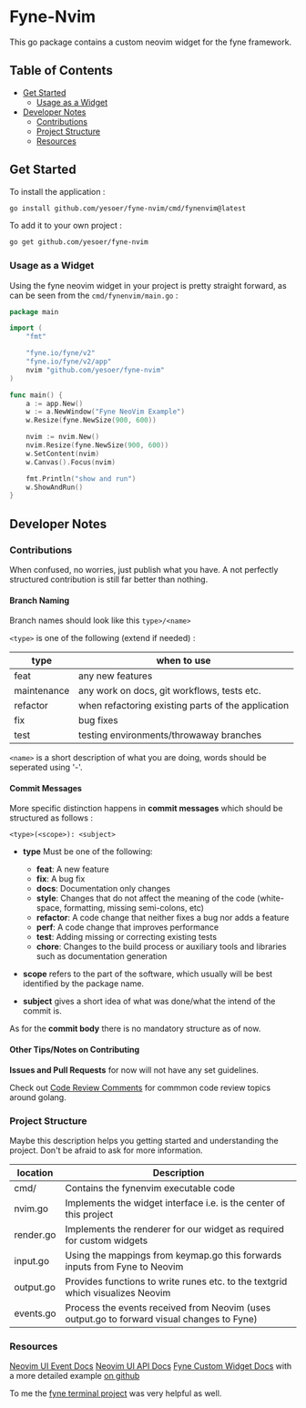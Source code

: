 # Fyne-Nvim
 
This go package contains a custom neovim widget for the fyne framework.

## Table of Contents
- [Get Started](#get-started)
  - [Usage as a Widget](#usage-as-a-widget)
- [Developer Notes](#developer-notes)
  - [Contributions](#contributions)
  - [Project Structure](#project-structure)
  - [Resources](#resources)
 
## Get Started

To install the application :
```sh
go install github.com/yesoer/fyne-nvim/cmd/fynenvim@latest
```

To add it to your own project :
```sh
go get github.com/yesoer/fyne-nvim
```

### Usage as a Widget

Using the fyne neovim widget in your project is pretty straight forward,
as can be seen from the `cmd/fynenvim/main.go` :

```go
package main

import (
	"fmt"

	"fyne.io/fyne/v2"
	"fyne.io/fyne/v2/app"
	nvim "github.com/yesoer/fyne-nvim"
)

func main() {
	a := app.New()
	w := a.NewWindow("Fyne NeoVim Example")
	w.Resize(fyne.NewSize(900, 600))

	nvim := nvim.New()
	nvim.Resize(fyne.NewSize(900, 600))
	w.SetContent(nvim)
	w.Canvas().Focus(nvim)

	fmt.Println("show and run")
	w.ShowAndRun()
}
```

## Developer Notes

### Contributions

When confused, no worries, just publish what you have. 
A not perfectly structured contribution is still far better than nothing.

#### Branch Naming 

Branch names should look like this
`type>/<name>`

`<type>` is one of the following (extend if needed) :

| type | when to use      |
|------|------------------|
| feat | any new features |
| maintenance | any work on docs, git workflows, tests etc. |
| refactor | when refactoring existing parts of the application |
| fix  | bug fixes        |
| test | testing environments/throwaway branches |

`<name>` is a short description of what you are doing, words should be seperated using '-'.

#### Commit Messages

More specific distinction happens in **commit messages** which should be structured
as follows :

```
<type>(<scope>): <subject>
```

- **type**
Must be one of the following:

  * **feat**: A new feature
  * **fix**: A bug fix
  * **docs**: Documentation only changes
  * **style**: Changes that do not affect the meaning of the code (white-space, formatting, missing
    semi-colons, etc)
  * **refactor**: A code change that neither fixes a bug nor adds a feature
  * **perf**: A code change that improves performance
  * **test**: Adding missing or correcting existing tests
  * **chore**: Changes to the build process or auxiliary tools and libraries such as documentation
  generation

- **scope** refers to the part of the software, which usually will be best identified by the package name.

- **subject** gives a short idea of what was done/what the intend of the commit is.

As for the **commit body** there is no mandatory structure as of now.

#### Other Tips/Notes on Contributing

**Issues and Pull Requests** for now will not have any set guidelines.

Check out [Code Review Comments](https://github.com/golang/go/wiki/CodeReviewComments) for commmon code review topics around golang.

### Project Structure

Maybe this description helps you getting started and understanding the project.
Don't be afraid to ask for more information.

| location    | Description |
|-------------|-------------|
| cmd/        | Contains the fynenvim executable code |
| nvim.go     | Implements the widget interface i.e. is the center of this project |
| render.go   | Implements the renderer for our widget as required for custom widgets |
| input.go    | Using the mappings from keymap.go this forwards inputs from Fyne to Neovim |
| output.go   | Provides functions to write runes etc. to the textgrid which visualizes Neovim |
| events.go   | Process the events received from Neovim (uses output.go to forward visual changes to Fyne) |

### Resources

[Neovim UI Event Docs](https://neovim.io/doc/user/ui.html)
[Neovim UI API Docs](https://neovim.io/doc/user/api.html#api-ui)
[Fyne Custom Widget Docs](https://docs.fyne.io/extend/custom-widget) with a more detailed example [on github](https://github.com/stuartdd2/developer.fyne.io/blob/master/extend/custom-widget.md)

To me the [fyne terminal project](https://github.com/fyne-io/terminal) was very helpful as well.
